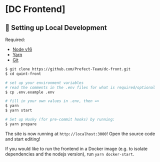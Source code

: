 # [DC Frontend]

## 🔧 Setting up Local Development

Required:

- [Node v16](https://nodejs.org/download/release/latest-v16.x/)
- [Yarn](https://classic.yarnpkg.com/en/docs/install/)
- [Git](https://git-scm.com/downloads)

```bash
$ git clone https://github.com/Prefect-Team/dc-front.git
$ cd quint-front

# set up your environment variables
# read the comments in the .env files for what is required/optional
$ cp .env.example .env

# fill in your own values in .env, then =>
$ yarn
$ yarn start

# Set up Husky (for pre-commit hooks) by running:
$ yarn prepare
```

The site is now running at `http://localhost:3000`!
Open the source code and start editing!

If you would like to run the frontend in a Docker image (e.g. to isolate dependencies and the nodejs version), run `yarn docker-start`.
